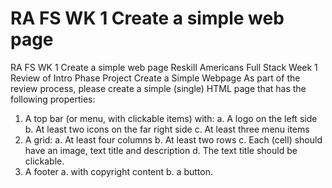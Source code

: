 # RA FS WK 1 Create a simple web page
 RA FS WK 1 Create a simple web page
 Reskill Americans Full Stack Week 1 Review of Intro Phase Project Create a Simple Webpage
 As part of the review process, please create a simple (single) HTML page that has the following properties:
1. A top bar (or menu, with clickable items) with:
a. A logo on the left side
b. At least two icons on the far right side 
c. At least three menu items
2. A grid:
a. At least four columns
b. At least two rows
c. Each (cell) should have an image, text title and description
d. The text title should be clickable. 
3. A footer
a. with copyright content
b. a button. 

